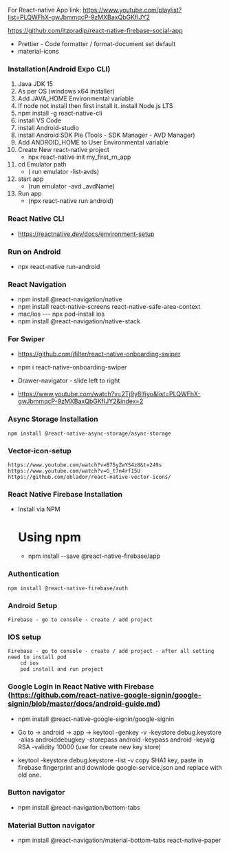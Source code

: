 For React-native App link:
https://www.youtube.com/playlist?list=PLQWFhX-gwJbmmqcP-9zMXBaxQbGKfIJY2
    

https://github.com/itzpradip/react-native-firebase-social-app
- Prettier - Code formatter / format-document set default
- material-icons

### Installation(Android Expo CLI) 
1.  Java JDK 15
2.  As per OS (windows x64 installer)
3.  Add JAVA_HOME Environmental variable  
4.  If node not install then first install it..install Node.js LTS
5. npm install -g react-native-cli
6. install VS Code
7. install Android-studio
8. install Android SDK Pie (Tools - SDK Manager - AVD Manager)
9. Add ANDROID_HOME to User Environmental variable 
10. Create New react-native project 
    -   npx react-native init my_first_rn_app
11. cd Emulator path 
    - ( run emulator -list-avds)
12. start app 
    - (run emulator -avd _avdName)
13. Run app 
    - (npx react-native run android)

### React Native CLI 
-   https://reactnative.dev/docs/environment-setup

### Run on Android 
- npx react-native run-android

### React Navigation
- npm install @react-navigation/native
- npm install react-native-screens react-native-safe-area-context
- mac/ios --- npx pod-install ios
- npm install @react-navigation/native-stack


### For Swiper
- https://github.com/jfilter/react-native-onboarding-swiper
- npm i react-native-onboarding-swiper

- Drawer-navigator - slide left to right
- https://www.youtube.com/watch?v=2Tj9y8lfiyo&list=PLQWFhX-gwJbmmqcP-9zMXBaxQbGKfIJY2&index=2

### Async Storage Installation
    npm install @react-native-async-storage/async-storage

### Vector-icon-setup 
    https://www.youtube.com/watch?v=B75yZwYS4z8&t=249s
    https://www.youtube.com/watch?v=G_t7n4rf15U
    https://github.com/oblador/react-native-vector-icons/


### React Native Firebase Installation 
- Install via NPM
    # Using npm
    - npm install --save @react-native-firebase/app

### Authentication 
<!-- https://www.youtube.com/watch?v=J7pkSP18Oko&t=833s -->
    npm install @react-native-firebase/auth

### Android Setup
    Firebase - go to console - create / add project
### IOS setup
    Firebase - go to console - create / add project - after all setting need to install pod 
        cd ios
        pod install and run project

### Google Login in React Native with Firebase (https://github.com/react-native-google-signin/google-signin/blob/master/docs/android-guide.md) 

- npm install @react-native-google-signin/google-signin

- Go to -> android -> app ->  keytool -genkey -v -keystore debug.keystore -alias androiddebugkey -storepass android -keypass android -keyalg RSA -validity 10000 (use for create new key store)

- keytool -keystore debug.keystore -list -v
        copy SHA1 key, paste in firebase fingerprint and downlode google-service.json and replace with old one.

### Button navigator 
- npm install @react-navigation/bottom-tabs

### Material  Button navigator 
- npm install @react-navigation/material-bottom-tabs react-native-paper